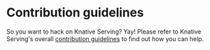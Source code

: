# Contribution guidelines

So you want to hack on Knative Serving? Yay! Please refer to Knative
Serving's overall [contribution guidelines](community/CONTRIBUTING.md)
to find out how you can help.
